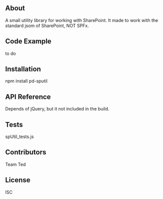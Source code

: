 ## About

A small utility library for working with SharePoint. It made to work with the standard jsom of SharePoint, NOT SPFx.

## Code Example

to do

## Installation

npm install pd-sputil

## API Reference

Depends of jQuery, but it not included in the build.

## Tests

spUtil_tests.js

## Contributors

Team Ted

## License

ISC